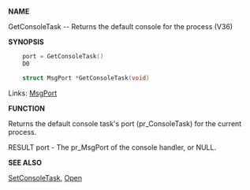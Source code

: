 
**NAME**

GetConsoleTask -- Returns the default console for the process (V36)

**SYNOPSIS**

```c
    port = GetConsoleTask()
    D0

    struct MsgPort *GetConsoleTask(void)

```
Links: [MsgPort](_0099.md) 

**FUNCTION**

Returns the default console task's port (pr_ConsoleTask) for the
current process.

RESULT
port - The pr_MsgPort of the console handler, or NULL.

**SEE ALSO**

[SetConsoleTask](SetConsoleTask.md), [Open](Open.md)
